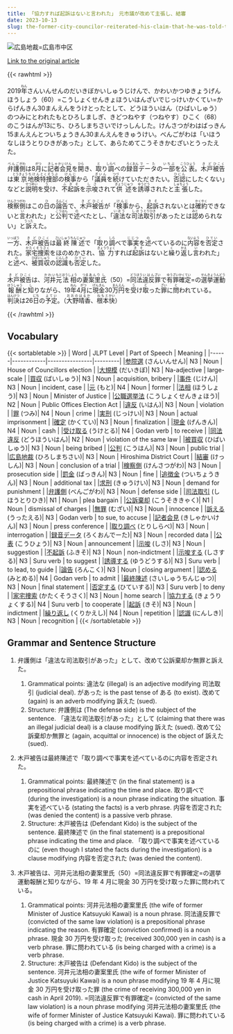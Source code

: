```yaml
---
title: 「協力すれば起訴はないと言われた」　元市議が改めて主張し、結審
date: 2023-10-13
slug: the-former-city-councilor-reiterated-his-claim-that-he-was-told-there-would-be-no-prosecution-if-he-cooperated-and-the-trial-concluded
---
```


![広島地裁=広島市中区](https://www.asahicom.jp/imgopt/img/ff91d10da0/comm_L/AS20231013002722.jpg "広島地裁=広島市中区")

[Link to the original article](https://asahi.com/articles/ASRBF66S3RBFPTIL008.html)

{{< rawhtml >}}

<div>

<p>2019<ruby>年<rt>ねん</rt></ruby>さんいんせんのだいきぼかいしゅうじけんで、かわいかつゆきょうげんほうしょう（60）=こうしょくせんきょほういはんざいでじっけいかくてい=からげんきん30まんえんをうけとったとして、どうほういはん（ひばいしゅう）のつみにとわれたもとひろしましぎ、きどつねやす（つねやす）ひこく（68）のこうはんが13にち、ひろしまちさいでけっしんした。けんさつがわはばっきん15まんえんとついちょうきん30まんえんをきゅうけい。べんごがわは「いほうなしほうとりひきがあった」として、あらためてこうそきかむざいとうったえた。</p>

<p><ruby>弁護<rt>べんご</rt></ruby><ruby>側<rt>がわ</rt></ruby>は8<ruby>月<rt>がつ</rt></ruby>に<ruby>記者会見<rt>きしゃかいけん</rt></ruby>を<ruby>開<rt>ひら</rt></ruby>き、<ruby>取<rt>と</rt></ruby>り<ruby>調<rt>しらべ</rt></ruby>べの<ruby>録音<rt>ろくおん</rt></ruby><ruby>データ<rt>でーた</rt></ruby>の<ruby>一部<rt>いちぶ</rt></ruby>を<ruby>公表<rt>こうひょう</rt></ruby>。<ruby>木戸<rt>きど</rt></ruby><ruby>被告<rt>ひこく</rt></ruby>は<ruby>東京<rt>とうきょう</rt></ruby><ruby>地検<rt>ちけん</rt></ruby><ruby>特捜部<rt>とくそうぶ</rt></ruby>の<ruby>検事<rt>けんじ</rt></ruby>から「<ruby>議員<rt>ぎいん</rt></ruby>を<ruby>続<rt>つづ</rt></ruby>けていただきたい。<ruby>否認<rt>ひにん</rt></ruby>にしたくない」などと<ruby>説明<rt>せつめい</rt></ruby>を<ruby>受<rt>う</rt></ruby>け、<ruby>不起訴<rt>ふきそ</rt></ruby>を<ruby>示唆<rt>しさ</rt></ruby>されて<ruby>供述<rt>きょうじゅつ</rt></ruby>を<ruby>誘導<rt>ゆうどう</rt></ruby>されたと<ruby>主張<rt>しゅちょう</rt></ruby>した。</p>

<p><ruby>検察<rt>けんさつ</rt></ruby><ruby>側<rt>がわ</rt></ruby>はこの<ruby>日<rt>ひ</rt></ruby>の<ruby>論告<rt>ろんこく</rt></ruby>で、<ruby>木戸<rt>きど</rt></ruby><ruby>被告<rt>ひこく</rt></ruby>が「<ruby>検事<rt>けんじ</rt></ruby>から、<ruby>起訴<rt>きそ</rt></ruby>されないとは<ruby>確約<rt>かくやく</rt></ruby>できないと<ruby>言<rt>い</rt></ruby>われた」と<ruby>公判<rt>こうはん</rt></ruby>で<ruby>述<rt>の</rt></ruby>べたとし、「<ruby>違法<rt>いほう</rt></ruby>な<ruby>司法<rt>しほう</rt></ruby><ruby>取引<rt>とりひき</rt></ruby>があったとは<ruby>認<rt>みと</rt></ruby>められない」と<ruby>訴<rt>うった</rt></ruby>えた。</p>

<p><ruby>一方<rt>いっぽう</rt></ruby>、<ruby>木戸<rt>きど</rt></ruby><ruby>被告<rt>ひこく</rt></ruby>は<ruby>最終陳述<rt>さいしゅうちんじゅつ</rt></ruby>で「<ruby>取<rt>と</rt></ruby>り<ruby>調<rt>しら</rt></ruby>べで<ruby>事実<rt>じじつ</rt></ruby>を<ruby>述<rt>の</rt></ruby>べているのに<ruby>内容<rt>ないよう</rt></ruby>を<ruby>否定<rt>ひてい</rt></ruby>された。<ruby>家宅捜索<rt>かたくそうさく</rt></ruby>をほのめかされ、<ruby>協力<rt>きょうりょく</rt></ruby>すれば<ruby>起訴<rt>きそ</rt></ruby>はないと<ruby>繰<rt>く</rt></ruby>り<ruby>返<rt>かえ</rt></ruby>し<ruby>言<rt>い</rt></ruby>われた」と<ruby>述<rt>の</rt></ruby>べ、<ruby>被買収<rt>ひばいしゅう</rt></ruby>の<ruby>認識<rt>にんしき</rt></ruby>も<ruby>否定<rt>ひてい</rt></ruby>した。</p>

<p><ruby>木戸<rt>きど</rt></ruby><ruby>被告<rt>ひこく</rt></ruby>は、<ruby>河井<rt>かわい</rt></ruby><ruby>元<rt>もと</rt></ruby><ruby>法相<rt>ほうしょう</rt></ruby>の<ruby>妻<rt>つま</rt></ruby><ruby>案里<rt>あんり</rt></ruby><ruby>氏<rt>し</rt></ruby>（50）=<ruby>同<rt>どう</rt></ruby><ruby>法<rt>ほう</rt></ruby><ruby>違反<rt>いはん</rt></ruby><ruby>罪<rt>ざい</rt></ruby>で<ruby>有罪<rt>ゆうざい</rt></ruby><ruby>確定<rt>かくてい</rt></ruby>=の<ruby>選挙<rt>せんきょ</rt></ruby><ruby>運動<rt>うんどう</rt></ruby><ruby>報酬<rt>ほうしゅう</rt></ruby>と<ruby>知<rt>し</rt></ruby>りながら、19<ruby>年<rt>ねん</rt></ruby>4<ruby>月<rt>がつ</rt></ruby>に<ruby>現金<rt>げんきん</rt></ruby>30<ruby>万<rt>まん</rt></ruby><ruby>円<rt>えん</rt></ruby>を<ruby>受<rt>う</rt></ruby>け<ruby>取<rt>と</rt></ruby>った<ruby>罪<rt>ざい</rt></ruby>に<ruby>問<rt>と</rt></ruby>われている。<ruby>判決<rt>はんけつ</rt></ruby>は26<ruby>日<rt>にち</rt></ruby>の<ruby>予定<rt>よてい</rt></ruby>。（<ruby>大野<rt>おおの</rt></ruby><ruby>晴香<rt>はるか</rt></ruby>、<ruby>根本<rt>ねもと</rt></ruby><ruby>快<rt>かい</rt></ruby>）</p>

</div>
{{< /rawhtml >}}

## Vocabulary

{{< sortabletable >}}
| Word | JLPT Level | Part of Speech | Meaning |
|------|------------|----------------|---------|
|[参院選](https://jisho.org/search/%E5%8F%82%E9%99%A2%E9%81%B8) (さんいんせん)| N3 | Noun | House of Councillors election |
|[大規模](https://jisho.org/search/%E5%A4%A7%E8%A6%8F%E6%A8%A1) (だいきぼ)| N3 | Na-adjective | large-scale |
|[買収](https://jisho.org/search/%E8%B2%B7%E5%8F%8E) (ばいしゅう)| N3 | Noun | acquisition, bribery |
|[事件](https://jisho.org/search/%E4%BA%8B%E4%BB%B6) (じけん)| N3 | Noun | incident, case |
|[元](https://jisho.org/search/%E5%85%83) (もと)| N4 | Noun | former |
|[法相](https://jisho.org/search/%E6%B3%95%E7%9B%B8) (ほうしょう)| N3 | Noun | Minister of Justice |
|[公職選挙法](https://jisho.org/search/%E5%85%AC%E8%81%B7%E9%81%B8%E6%8C%99%E6%B3%95) (こうしょくせんきょほう)| N2 | Noun | Public Offices Election Act |
|[違反](https://jisho.org/search/%E9%81%95%E5%8F%8D) (いはん)| N3 | Noun | violation |
|[罪](https://jisho.org/search/%E7%BD%AA) (つみ)| N4 | Noun | crime |
|[実刑](https://jisho.org/search/%E5%AE%9F%E5%88%91) (じっけい)| N3 | Noun | actual imprisonment |
|[確定](https://jisho.org/search/%E7%A2%BA%E5%AE%9A) (かくてい)| N3 | Noun | finalization |
|[現金](https://jisho.org/search/%E7%8F%BE%E9%87%91) (げんきん)| N4 | Noun | cash |
|[受け取る](https://jisho.org/search/%E5%8F%97%E3%81%91%E5%8F%96%E3%82%8B) (うけとる)| N4 | Godan verb | to receive |
|[同法違反](https://jisho.org/search/%E5%90%8C%E6%B3%95%E9%81%95%E5%8F%8D) (どうほういはん)| N2 | Noun | violation of the same law |
|[被買収](https://jisho.org/search/%E8%A2%AB%E8%B2%B7%E5%8F%8E) (ひばいしゅう)| N3 | Noun | being bribed |
|[公判](https://jisho.org/search/%E5%85%AC%E5%88%A4) (こうはん)| N3 | Noun | public trial |
|[広島地裁](https://jisho.org/search/%E5%BA%83%E5%B3%B6%E5%9C%B0%E8%A3%81) (ひろしまちさい)| N3 | Noun | Hiroshima District Court |
|[結審](https://jisho.org/search/%E7%B5%90%E5%AF%A9) (けっしん)| N3 | Noun | conclusion of a trial |
|[検察側](https://jisho.org/search/%E6%A4%9C%E5%AF%9F%E5%81%B4) (けんさつがわ)| N3 | Noun | prosecution side |
|[罰金](https://jisho.org/search/%E7%BD%B0%E9%87%91) (ばっきん)| N3 | Noun | fine |
|[追徴金](https://jisho.org/search/%E8%BF%BD%E5%BE%B4%E9%87%91) (ついちょうきん)| N3 | Noun | additional tax |
|[求刑](https://jisho.org/search/%E6%B1%82%E5%88%91) (きゅうけい)| N3 | Noun | demand for punishment |
|[弁護側](https://jisho.org/search/%E5%BC%81%E8%AD%B7%E5%81%B4) (べんごがわ)| N3 | Noun | defense side |
|[司法取引](https://jisho.org/search/%E5%8F%B8%E6%B3%95%E5%8F%96%E5%BC%95) (しほうとりひき)| N1 | Noun | plea bargain |
|[公訴棄却](https://jisho.org/search/%E5%85%AC%E8%A8%B4%E6%A3%84%E5%8D%B4) (こうそききゃく)| N1 | Noun | dismissal of charges |
|[無罪](https://jisho.org/search/%E7%84%A1%E7%BD%AA) (むざい)| N3 | Noun | innocence |
|[訴える](https://jisho.org/search/%E8%A8%B4%E3%81%88%E3%82%8B) (うったえる)| N3 | Godan verb | to sue, to accuse |
|[記者会見](https://jisho.org/search/%E8%A8%98%E8%80%85%E4%BC%9A%E8%A6%8B) (きしゃかいけん)| N3 | Noun | press conference |
|[取り調べ](https://jisho.org/search/%E5%8F%96%E3%82%8A%E8%AA%BF%E3%81%B9) (とりしらべ)| N3 | Noun | interrogation |
|[録音データ](https://jisho.org/search/%E9%8C%B2%E9%9F%B3%E3%83%87%E3%83%BC%E3%82%BF) (ろくおんでーた)| N3 | Noun | recorded data |
|[公表](https://jisho.org/search/%E5%85%AC%E8%A1%A8) (こうひょう)| N3 | Noun | announcement |
|[示唆](https://jisho.org/search/%E7%A4%BA%E5%94%86) (しさ)| N3 | Noun | suggestion |
|[不起訴](https://jisho.org/search/%E4%B8%8D%E8%B5%B7%E8%A8%B4) (ふきそ)| N3 | Noun | non-indictment |
|[示唆する](https://jisho.org/search/%E7%A4%BA%E5%94%86%E3%81%99%E3%82%8B) (しさする)| N3 | Suru verb | to suggest |
|[誘導する](https://jisho.org/search/%E8%AA%98%E5%B0%8E%E3%81%99%E3%82%8B) (ゆうどうする)| N3 | Suru verb | to lead, to guide |
|[論告](https://jisho.org/search/%E8%AB%96%E5%91%8A) (ろんこく)| N3 | Noun | closing argument |
|[認める](https://jisho.org/search/%E8%AA%8D%E3%82%81%E3%82%8B) (みとめる)| N4 | Godan verb | to admit |
|[最終陳述](https://jisho.org/search/%E6%9C%80%E7%B5%82%E9%99%B3%E8%BF%B0) (さいしゅうちんじゅつ)| N3 | Noun | final statement |
|[否定する](https://jisho.org/search/%E5%90%A6%E5%AE%9A%E3%81%99%E3%82%8B) (ひていする)| N3 | Suru verb | to deny |
|[家宅捜索](https://jisho.org/search/%E5%AE%B6%E5%AE%85%E6%8D%9C%E7%B4%A2) (かたくそうさく)| N3 | Noun | home search |
|[協力する](https://jisho.org/search/%E5%8D%94%E5%8A%9B%E3%81%99%E3%82%8B) (きょうりょくする)| N4 | Suru verb | to cooperate |
|[起訴](https://jisho.org/search/%E8%B5%B7%E8%A8%B4) (きそ)| N3 | Noun | indictment |
|[繰り返し](https://jisho.org/search/%E7%B9%B0%E3%82%8A%E8%BF%94%E3%81%97) (くりかえし)| N4 | Noun | repetition |
|[認識](https://jisho.org/search/%E8%AA%8D%E8%AD%98) (にんしき)| N3 | Noun | recognition |
{{< /sortabletable >}}

## Grammar and Sentence Structure

1. 弁護側は「違法な司法取引があった」として、改めて公訴棄却か無罪と訴えた。

   1. Grammatical points: 違法な (illegal) is an adjective modifying 司法取引 (judicial deal). があった is the past tense of ある (to exist). 改めて (again) is an adverb modifying 訴えた (sued).
   2. Structure: 弁護側は (The defense side) is the subject of the sentence. 「違法な司法取引があった」として (claiming that there was an illegal judicial deal) is a clause modifying 訴えた (sued). 改めて公訴棄却か無罪と (again, acquittal or innocence) is the object of 訴えた (sued).

2. 木戸被告は最終陳述で「取り調べで事実を述べているのに内容を否定された。

   1. Grammatical points: 最終陳述で (in the final statement) is a prepositional phrase indicating the time and place. 取り調べで (during the investigation) is a noun phrase indicating the situation. 事実を述べている (stating the facts) is a verb phrase. 内容を否定された (was denied the content) is a passive verb phrase.
   2. Structure: 木戸被告は (Defendant Kido) is the subject of the sentence. 最終陳述で (in the final statement) is a prepositional phrase indicating the time and place. 「取り調べで事実を述べているのに (even though I stated the facts during the investigation) is a clause modifying 内容を否定された (was denied the content).

3. 木戸被告は、河井元法相の妻案里氏（50）=同法違反罪で有罪確定=の選挙運動報酬と知りながら、19 年 4 月に現金 30 万円を受け取った罪に問われている。
   1. Grammatical points: 河井元法相の妻案里氏 (the wife of former Minister of Justice Katsuyuki Kawai) is a noun phrase. 同法違反罪で (convicted of the same law violation) is a prepositional phrase indicating the reason. 有罪確定 (conviction confirmed) is a noun phrase. 現金 30 万円を受け取った (received 300,000 yen in cash) is a verb phrase. 罪に問われている (is being charged with a crime) is a verb phrase.
   2. Structure: 木戸被告は (Defendant Kido) is the subject of the sentence. 河井元法相の妻案里氏 (the wife of former Minister of Justice Katsuyuki Kawai) is a noun phrase modifying 19 年 4 月に現金 30 万円を受け取った罪 (the crime of receiving 300,000 yen in cash in April 2019). =同法違反罪で有罪確定= (convicted of the same law violation) is a noun phrase modifying 河井元法相の妻案里氏 (the wife of former Minister of Justice Katsuyuki Kawai). 罪に問われている (is being charged with a crime) is a verb phrase.
